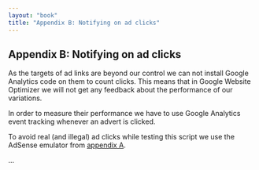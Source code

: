 ```yaml
---
layout: "book"
title: "Appendix B: Notifying on ad clicks"
---
```

## Appendix B: Notifying on ad  clicks

As the targets of ad links are beyond our control we can not install Google Analytics code on them to count clicks. This means that in Google Website Optimizer we will not get any feedback about the performance of our variations.

In order to measure their performance we have to use Google Analytics event tracking whenever an advert is clicked.

To avoid real (and illegal) ad clicks while testing this script we use the AdSense emulator from [appendix A](appendix-a-emulating-adsense "Appendix A: Emulating AdSense").

<script type="text/javascript">
emulator_color_border = '000000';
emulator_color_bg     = 'DDDDDD';
emulator_color_link   = '000080';
emulator_color_url    = '008000';
emulator_color_text   = '000000';
</script>
<script type="text/javascript" src="js/adsense-emulator.js"><!-- nothing --></script>

...
<script type="text/javascript" src="js/clickevent.js"><!-- nothing --></script>
